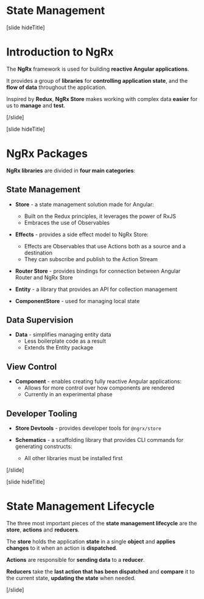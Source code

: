 # State Management

[slide hideTitle]

# Introduction to NgRx

The **NgRx** framework is used for building **reactive Angular applications**.

It provides a group of **libraries** for **controlling application state**, and the **flow of data** throughout the application.

Inspired by **Redux**, **NgRx Store** makes working with complex data **easier** for us to **manage** and **test**.

[/slide]


[slide hideTitle]

# NgRx Packages

**NgRx libraries** are divided in **four main categories**:

## State Management

- **Store** - a state management solution made for Angular:
  - Built on the Redux principles, it leverages the power of RxJS
  - Embraces the use of Observables

- **Effects** - provides a side effect model to NgRx Store:
  - Effects are Observables that use Actions both as a source and a destination
  - They can subscribe and publish to the Action Stream

- **Router Store** - provides bindings for connection between Angular Router and NgRx Store

- **Entity** - a library that provides an API for collection management

- **ComponentStore** - used for managing local state

## Data Supervision

- **Data** - simplifies managing entity data
  - Less boilerplate code as a result
  - Extends the Entity package

## View Control

- **Component** - enables creating fully reactive Angular applications:
  - Allows for more control over how components are rendered
  - Currently in an experimental phase

## Developer Tooling

- **Store Devtools** - provides developer tools for `@ngrx/store`

- **Schematics** - a scaffolding library that provides CLI commands for generating constructs:
  - All other libraries must be installed first


[/slide]


[slide hideTitle]

# State Management Lifecycle

The three most important pieces of the **state management lifecycle** are the **store**, **actions** and **reducers**.

The **store** holds the application **state** in a single **object** and **applies changes** to it when an action is **dispatched**.

**Actions** are responsible for **sending data** to a **reducer**.

**Reducers** take the **last action that has been dispatched** and **compare** it to the current state, **updating the state** when needed.

[/slide]